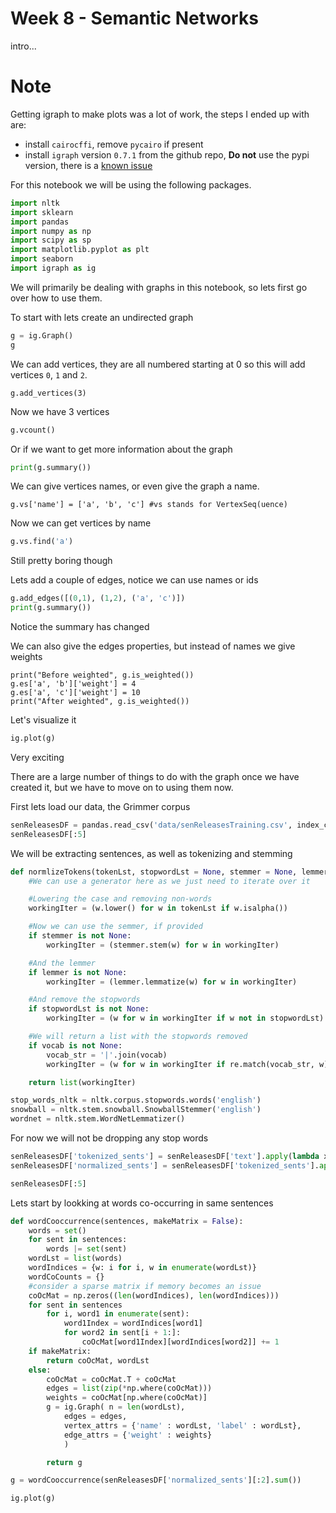 # Week 8 - Semantic Networks

intro...

# Note

Getting igraph to make plots was a lot of work, the steps I ended up with are:

+ install `cairocffi`, remove `pycairo` if present
+ install `igraph` version `0.7.1` from the github repo, **Do not** use the pypi version, there is a [known issue](https://github.com/igraph/python-igraph/issues/89)

For this notebook we will be using the following packages.

``` python
import nltk
import sklearn
import pandas
import numpy as np
import scipy as sp
import matplotlib.pyplot as plt
import seaborn
import igraph as ig
```

We will primarily be dealing with graphs in this notebook, so lets first go over how to use them.

To start with lets create an undirected graph


``` python
g = ig.Graph()
g
```

We can add vertices, they are all numbered starting at 0 so this will add vertices `0`, `1` and `2`.

```
g.add_vertices(3)
```

Now we have 3 vertices

``` python
g.vcount()
```

Or if we want to get more information about the graph

```python
print(g.summary())
```

We can give vertices names, or even give the graph a name.

```
g.vs['name'] = ['a', 'b', 'c'] #vs stands for VertexSeq(uence)
```

Now we can get vertices by name

```python
g.vs.find('a')
```

Still pretty boring though

Lets add a couple of edges, notice we can use names or ids

``` python
g.add_edges([(0,1), (1,2), ('a', 'c')])
print(g.summary())
```

Notice the summary has changed

We can also give the edges properties, but instead of names we give weights

```
print("Before weighted", g.is_weighted())
g.es['a', 'b']['weight'] = 4
g.es['a', 'c']['weight'] = 10
print("After weighted", g.is_weighted())
```

Let's visualize it

```python
ig.plot(g)
```

Very exciting

There are a large number of things to do with the graph once we have created it, but we have to move on to using them now.

First lets load our data, the Grimmer corpus

``` python
senReleasesDF = pandas.read_csv('data/senReleasesTraining.csv', index_col = 0)[:5]
senReleasesDF[:5]
```

We will be extracting sentences, as well as tokenizing and stemming

```python
def normlizeTokens(tokenLst, stopwordLst = None, stemmer = None, lemmer = None, vocab = None):
    #We can use a generator here as we just need to iterate over it

    #Lowering the case and removing non-words
    workingIter = (w.lower() for w in tokenLst if w.isalpha())

    #Now we can use the semmer, if provided
    if stemmer is not None:
        workingIter = (stemmer.stem(w) for w in workingIter)

    #And the lemmer
    if lemmer is not None:
        workingIter = (lemmer.lemmatize(w) for w in workingIter)

    #And remove the stopwords
    if stopwordLst is not None:
        workingIter = (w for w in workingIter if w not in stopwordLst)

    #We will return a list with the stopwords removed
    if vocab is not None:
        vocab_str = '|'.join(vocab)
        workingIter = (w for w in workingIter if re.match(vocab_str, w))

    return list(workingIter)

stop_words_nltk = nltk.corpus.stopwords.words('english')
snowball = nltk.stem.snowball.SnowballStemmer('english')
wordnet = nltk.stem.WordNetLemmatizer()
```

For now we will not be dropping any stop words

``` python
senReleasesDF['tokenized_sents'] = senReleasesDF['text'].apply(lambda x: [nltk.word_tokenize(s) for s in nltk.sent_tokenize(x)])
senReleasesDF['normalized_sents'] = senReleasesDF['tokenized_sents'].apply(lambda x: [normlizeTokens(s, stopwordLst = None, stemmer = snowball) for s in x])

senReleasesDF[:5]
```

Lets start by lookking at words co-occurring in same sentences

``` python
def wordCooccurrence(sentences, makeMatrix = False):
    words = set()
    for sent in sentences:
        words |= set(sent)
    wordLst = list(words)
    wordIndices = {w: i for i, w in enumerate(wordLst)}
    wordCoCounts = {}
    #consider a sparse matrix if memory becomes an issue
    coOcMat = np.zeros((len(wordIndices), len(wordIndices)))
    for sent in sentences
        for i, word1 in enumerate(sent):
            word1Index = wordIndices[word1]
            for word2 in sent[i + 1:]:
                coOcMat[word1Index][wordIndices[word2]] += 1
    if makeMatrix:
        return coOcMat, wordLst
    else:
        coOcMat = coOcMat.T + coOcMat
        edges = list(zip(*np.where(coOcMat)))
        weights = coOcMat[np.where(coOcMat)]
        g = ig.Graph( n = len(wordLst),
            edges = edges,
            vertex_attrs = {'name' : wordLst, 'label' : wordLst},
            edge_attrs = {'weight' : weights}
            )

        return g
```

``` python
g = wordCooccurrence(senReleasesDF['normalized_sents'][:2].sum())
```

``` python
ig.plot(g)
```
